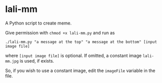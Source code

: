 # lali-mm
A Python script to create meme. 

Give permission with `chmod +x lali-mm.py` and run as

`./lali-mm.py "a message at the top" "a message at the bottom" [input image file]`

where `[input image file]` is optional. If omitted, a constant image `lali-mm.jpg` is used, if exists. 

So, if you wish to use a constant image, edit the `imageFile` variable in the file.
